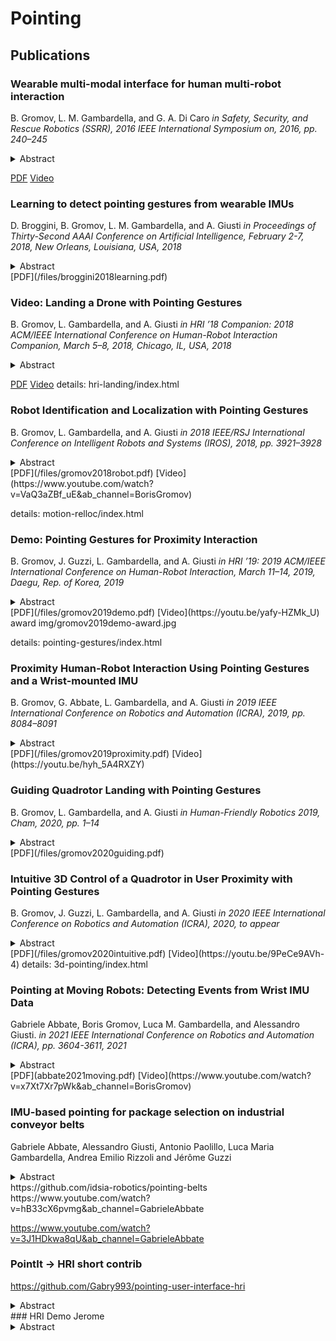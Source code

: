 # Pointing

## Publications

### Wearable multi-modal interface for human multi-robot interaction

 B. Gromov, L. M. Gambardella, and G. A. Di Caro
 _in Safety, Security, and Rescue Robotics (SSRR), 2016 IEEE International Symposium on, 2016, pp. 240–245_
<details>
  <summary>Abstract</summary>
  A complete prototype for multi-modal interaction
between humans and multi-robot systems is described. The
application focus is on search and rescue missions. From the
human-side, speech and arm and hand gestures are combined
to select, localize, and communicate task requests and spatial
information to one or more robots in the field. From the robot
side, LEDs and vocal messages are used to provide feedback
to the human. The robots also employ coordinated autonomy
to implement group behaviors for mixed initiative interaction.
The system has been tested with different robotic platforms
based on a number of different useful interaction patterns.
</details>

[PDF](/files/gromov2016wearable.pdf) [Video](https://youtu.be/FWMCxARQYhY)

### Learning to detect pointing gestures from wearable IMUs

D. Broggini, B. Gromov, L. M. Gambardella, and A. Giusti
_in Proceedings of Thirty-Second AAAI Conference on Artificial Intelligence, February 2-7, 2018, New Orleans, Louisiana, USA, 2018_

<details>
  <summary>Abstract</summary>
 We propose a learning-based system for detecting when a
user performs a pointing gesture, using data acquired from
IMU sensors, by means of a 1D convolutional neural network.
We quantitatively evaluate the resulting detection accuracy,
and discuss an application to a human-robot interaction task
where pointing gestures are used to guide a quadrotor landing
</details>
[PDF](/files/broggini2018learning.pdf)

### Video: Landing a Drone with Pointing Gestures

B. Gromov, L. Gambardella, and A. Giusti
_in HRI ’18 Companion: 2018 ACM/IEEE International Conference on Human-Robot Interaction Companion, March 5–8, 2018, Chicago, IL, USA, 2018_

<details>
  <summary>Abstract</summary>
 We demonstrate an intuitive gesture-based interface for manually
guiding a drone to land on a precise spot. Using unobtrusive wearable sensors, an operator can quickly and accurately maneuver and
land the drone after very little training; a preliminary user study
on 5 subjects shows that the system compares favorably with a
traditional joystick interface.
</details>

[PDF](/files/gromov2018video.pdf) [Video](https://www.youtube.com/watch?v=jpG8Jsmth2Y&ab_channel=BorisGromov)
details: hri-landing/index.html

### Robot Identification and Localization with Pointing Gestures

B. Gromov, L. Gambardella, and A. Giusti
_in 2018 IEEE/RSJ International Conference on Intelligent Robots and Systems (IROS), 2018, pp. 3921–3928_

<details>
  <summary>Abstract</summary>
 We propose a novel approach to establish the
relative pose of a mobile robot with respect to an operator that
wants to interact with it; we focus on scenarios in which the
robot is in the same environment as the operator, and is visible
to them. The approach is based on comparing the trajectory of
the robot, which is known in the robot’s odometry frame, to the
motion of the arm of the operator, who, for a short time, keeps
pointing at the robot they want to interact with. In multi-robot
scenarios, the same approach can be used to simultaneously
identify which robot the operator wants to interact with. The
main advantage over alternatives is that our system only relies
on the robot’s odometry, on a wearable inertial measurement
unit (IMU), and, crucially, on the operator’s own perception.
We experimentally show the feasibility of our approach using
real-world robots.
</details>
[PDF](/files/gromov2018robot.pdf) [Video](https://www.youtube.com/watch?v=VaQ3aZBf_uE&ab_channel=BorisGromov)

details: motion-relloc/index.html

### Demo: Pointing Gestures for Proximity Interaction

B. Gromov, J. Guzzi, L. Gambardella, and A. Giusti
_in HRI ’19: 2019 ACM/IEEE International Conference on Human-Robot Interaction, March 11–14, 2019, Daegu, Rep. of Korea, 2019_
<details>
  <summary>Abstract</summary>
 We demonstrate a system to control robots in the users proximity with pointing gestures-a natural device that people use all the time to communicate with each other. Our setup consists of a miniature quadrotor Crazyflie 2.0, a wearable inertial measurement unit MetaWearR+ mounted on the user's wrist, and a laptop as the ground control station.
</details>
[PDF](/files/gromov2019demo.pdf) [Video](https://youtu.be/yafy-HZMk_U)
award img/gromov2019demo-award.jpg

<!-- ### Video: Pointing Gestures for Proximity Interaction

B. Gromov, J. Guzzi, G. Abbate, L. Gambardella, and A. Giusti
_in HRI ’19: 2019 ACM/IEEE International Conference on Human-Robot Interaction, March 11–14, 2019, Daegu, Rep. of Korea, 2019_
<details>
  <summary>Abstract</summary>
</details>
https://youtu.be/yafy-HZMk_U -->
details: pointing-gestures/index.html

### Proximity Human-Robot Interaction Using Pointing Gestures and a Wrist-mounted IMU

B. Gromov, G. Abbate, L. Gambardella, and A. Giusti
_in 2019 IEEE International Conference on Robotics and Automation (ICRA), 2019, pp. 8084–8091_

<details>
  <summary>Abstract</summary>
 We present a system for interaction between colocated humans and mobile robots, which uses pointing gestures
sensed by a wrist-mounted IMU. The operator begins by
pointing, for a short time, at a moving robot. The system
thus simultaneously determines: that the operator wants to
interact; the robot they want to interact with; and the relative
pose among the two. Then, the system can reconstruct pointed
locations in the robot’s own reference frame, and provide
real-time feedback about them so that the user can adapt
to misalignments. We discuss the challenges to be solved to
implement such a system and propose practical solutions,
including variants for fast flying robots and slow ground robots.
We report different experiments with real robots and untrained
users, validating the individual components and the system as
a whole.
</details>
[PDF](/files/gromov2019proximity.pdf) [Video](https://youtu.be/hyh_5A4RXZY)

### Guiding Quadrotor Landing with Pointing Gestures

B. Gromov, L. Gambardella, and A. Giusti
_in Human-Friendly Robotics 2019, Cham, 2020, pp. 1–14_

<details>
  <summary>Abstract</summary>
 We present a system which allows an operator to land a
quadrotor on a precise spot in its proximity by only using pointing gestures; the system has very limited requirements in terms of robot capabilities, relies on an unobtrusive bracelet-like device worn by the operator,
and depends on proven, field-ready technologies. During the interaction,
the robot continuously provides feedback by controlling its position in
real time: such feedback has a fundamental role in mitigating sensing inaccuracies and improving user experience. We report a user study where
our approach compares well with a standard joystick-based controller in
terms of intuitiveness (amount of training required), landing spot accuracy, and efficiency
</details>
[PDF](/files/gromov2020guiding.pdf)

### Intuitive 3D Control of a Quadrotor in User Proximity with Pointing Gestures

B. Gromov, J. Guzzi, L. Gambardella, and A. Giusti
_in 2020 IEEE International Conference on Robotics and Automation (ICRA), 2020, to appear_

<details>
  <summary>Abstract</summary>
 We present an approach for controlling the position of a quadrotor in 3D space using pointing gestures; the task
is difficult because it is in general ambiguous to infer where,
along the pointing ray, the robot should go. We propose and
validate a pragmatic solution based on a push button acting as a
simple additional input device which switches between different
virtual workspace surfaces. Results of a study involving ten
subjects show that the approach performs well on a challenging
3D piloting task, where it compares favorably with joystick
control.
</details>
[PDF](/files/gromov2020intuitive.pdf) [Video](https://youtu.be/9PeCe9AVh-4)
details: 3d-pointing/index.html

### Pointing at Moving Robots: Detecting Events from Wrist IMU Data

Gabriele Abbate, Boris Gromov, Luca M. Gambardella, and Alessandro Giusti.
_in 2021 IEEE International Conference on Robotics and Automation (ICRA), pp. 3604-3611, 2021_

<details>
  <summary>Abstract</summary>
 We propose a practical approach for detecting the event that a human wearing an IMU-equipped bracelet points at a moving robot; the approach uses a learned classifier to verify if the robot motion (as measured by its odometry) matches the wrist motion, and does not require that the relative pose of the operator and robot is known in advance. To train the model and validate the system, we collect datasets containing hundreds of real-world pointing events. Extensive experiments quantify the performance of the classifiers and relevant metrics of the resulting detectors; the approach is implemented in a real-world demonstrator that allows users to land quadrotors by pointing at them.
</details>
[PDF](abbate2021moving.pdf) [Video](https://www.youtube.com/watch?v=x7Xt7Xr7pWk&ab_channel=BorisGromov)

### IMU-based pointing for package selection on industrial conveyor belts

Gabriele Abbate, Alessandro Giusti, Antonio Paolillo, Luca Maria Gambardella, Andrea Emilio Rizzoli and Jérôme Guzzi

<details>
  <summary>Abstract</summary>
We introduce an intuitive pointing-based interface to select objects moving on a system of conveyor belts. The interface has minimal sensing requirements, as the operator only needs to wear an Inertial Measurement Unit on the wrist (e.g., a smartwatch). LED strips provide the required visual feedback to precisely point to the objects and select them. We experimentally compare the proposed approach with a baseline mouse-based graphical user interface in which the user can click on packages with a mouse. Quantitative results show that our interface compares favorably to the baseline, especially in difficult scenarios involving many packages moving fast.
</details>
https://github.com/idsia-robotics/pointing-belts
https://www.youtube.com/watch?v=hB33cX6pvmg&ab_channel=GabrieleAbbate

https://www.youtube.com/watch?v=3J1HDkwa8qU&ab_channel=GabrieleAbbate

### PointIt -> HRI short contrib

https://github.com/Gabry993/pointing-user-interface-hri
<details>
  <summary>Abstract</summary>
</details>
### HRI Demo Jerome
<details>
  <summary>Abstract</summary>
</details>
